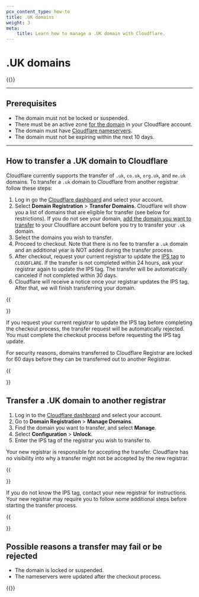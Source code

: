 ```yaml
---
pcx_content_type: how-to
title: .UK domains
weight: 3
meta:
    title: Learn how to manage a .UK domain with Cloudflare.
---
```


# .UK domains

{{<render file="_requirements.md">}}

---

## Prerequisites

- The domain must not be locked or suspended.
- There must be an active zone [for the domain](/fundamentals/get-started/setup/add-site/) in your Cloudflare account.
- The domain must have [Cloudflare nameservers](/dns/zone-setups/full-setup/).
- The domain must not be expiring within the next 10 days.

---

## How to transfer a .UK domain to Cloudflare

Cloudflare currently supports the transfer of `.uk`, `co.uk`, `org.uk`, and `me.uk` domains. To transfer a `.uk` domain to Cloudflare from another registrar follow these steps:

1. Log in go the [Cloudflare dashboard](https://dash.cloudflare.com/) and select your account.
2. Select **Domain Registration** > **Transfer Domains**. Cloudflare will show you a list of domains that are eligible for transfer (see below for restrictions). If you do not see your domain, [add the domain you want to transfer](/fundamentals/get-started/setup/add-site/) to your Cloudflare account before you try to transfer your `.uk` domain.
3. Select the domains you wish to transfer.
4. Proceed to checkout. Note that there is no fee to transfer a `.uk` domain and an additional year is NOT added during the transfer process.
5. After checkout, request your current registrar to update the [IPS tag](https://en.wikipedia.org/wiki/Internet_Provider_Security) to `CLOUDFLARE`. If the transfer is not completed within 24 hours, ask your registrar again to update the IPS tag. The transfer will be automatically canceled if not completed within 30 days.
6. Cloudflare will receive a notice once your registrar updates the IPS tag. After that, we will finish transferring your domain.

{{<Aside type="warning" header="Warning">}}

If you request your current registrar to update the IPS tag before completing the checkout process, the transfer request will be automatically rejected. You must complete the checkout process before requesting the IPS tag update.

For security reasons, domains transferred to Cloudflare Registrar are locked for 60 days before they can be transferred out to another Registrar.

{{</Aside>}}

## Transfer a .UK domain to another registrar

1. Log in to the [Cloudflare dashboard](https://dash.cloudflare.com/login) and select your account.
2. Go to **Domain Registration** > **Manage Domains**.
3. Find the domain you want to transfer, and select **Manage**.
4. Select **Configuration** > **Unlock**.
5. Enter the IPS tag of the registrar you wish to transfer to.

Your new registrar is responsible for accepting the transfer. Cloudflare has no visibility into why a transfer might not be accepted by the new registrar.

{{<Aside type="note">}}

If you do not know the IPS tag, contact your new registrar for instructions. Your new registrar may require you to follow some additional steps before starting the transfer process.

{{</Aside>}}

## Possible reasons a transfer may fail or be rejected

- The domain is locked or suspended.
- The nameservers were updated after the checkout process.

{{<render file="_next-steps.md">}}